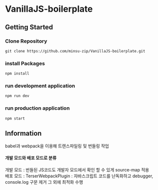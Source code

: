 # VanillaJS-boilerplate

## Getting Started

### Clone Repository

```
git clone https://github.com/minsu-zip/VanillaJS-boilerplate.git
```

### install Packages

```
npm install
```

### run development application

```
npm run dev
```

### run production application

```
npm start
```

## Information

babel과 webpack을 이용해 트렌스파일링 및 번들링 작업

#### 개발 모드와 배포 모드로 분류

개발 모드 : 번들된 JS코드도 개발자 모드에서 확인 할 수 있게 source-map 적용 <br>
배포 모드 : TerserWebpackPlugin : 자바스크립트 코드를 난독화하고 debugger, console.log 구문 제거
그 외에 최적화 수행
